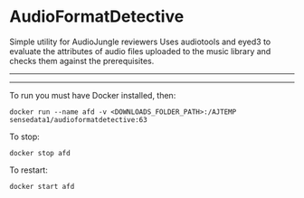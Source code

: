 # AudioFormatDetective
Simple utility for AudioJungle reviewers
Uses audiotools and eyed3 to evaluate the attributes of audio files uploaded to the music library and checks them against the prerequisites. 

---

---

To run you must have Docker installed, then:

` docker run --name afd -v <DOWNLOADS_FOLDER_PATH>:/AJTEMP sensedata1/audioformatdetective:63 `

To stop:

`docker stop afd `

To restart:

`docker start afd`


